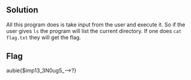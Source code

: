 # 

## Solution
All this program does is take input from the user and execute it. So if the user gives `ls` the program will list the current directory.
If one does `cat flag.txt` they will get the flag.

## Flag
aubie{$imp13_3N0ug5_-->?}
